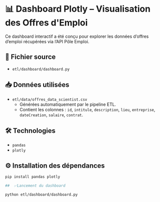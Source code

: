 # 📊 Dashboard Plotly – Visualisation des Offres d'Emploi

Ce dashboard interactif a été conçu pour explorer les données d’offres d’emploi récupérées via l’API Pôle Emploi.

## 📁 Fichier source

- `etl/dashboard/dashboard.py`

## 📥 Données utilisées

- `etl/data/offres_data_scientist.csv`
  - Générées automatiquement par le pipeline ETL.
  - Contient les colonnes : `id`, `intitule`, `description`, `lieu`, `entreprise`, `dateCreation`, `salaire`, `contrat`.

## 🛠️ Technologies

- `pandas`
- `plotly`

## ⚙️ Installation des dépendances

```bash
pip install pandas plotly

##  ✅Lancement du dashboard

python etl/dashboard/dashboard.py
